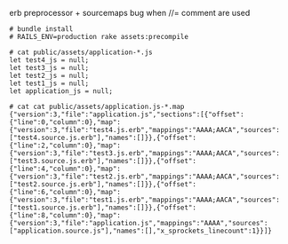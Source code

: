 erb preprocessor + sourcemaps bug when //= comment are used

    # bundle install
    # RAILS_ENV=production rake assets:precompile
    
    # cat public/assets/application-*.js
    let test4_js = null;
    let test3_js = null;
    let test2_js = null;
    let test1_js = null;
    let application_js = null;
    
    # cat cat public/assets/application.js-*.map
    {"version":3,"file":"application.js","sections":[{"offset":{"line":0,"column":0},"map":{"version":3,"file":"test4.js.erb","mappings":"AAAA;AACA","sources":["test4.source.js.erb"],"names":[]}},{"offset":{"line":2,"column":0},"map":{"version":3,"file":"test3.js.erb","mappings":"AAAA;AACA","sources":["test3.source.js.erb"],"names":[]}},{"offset":{"line":4,"column":0},"map":{"version":3,"file":"test2.js.erb","mappings":"AAAA;AACA","sources":["test2.source.js.erb"],"names":[]}},{"offset":{"line":6,"column":0},"map":{"version":3,"file":"test1.js.erb","mappings":"AAAA;AACA","sources":["test1.source.js.erb"],"names":[]}},{"offset":{"line":8,"column":0},"map":{"version":3,"file":"application.js","mappings":"AAAA","sources":["application.source.js"],"names":[],"x_sprockets_linecount":1}}]}
